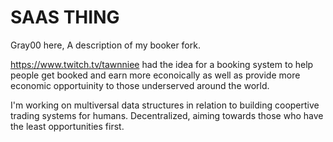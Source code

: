 # SAAS THING
Gray00 here, A description of my booker fork.

https://www.twitch.tv/tawnniee had the idea for a booking system to help people get booked and earn more econoically as well as provide more economic opportuinity to those underserved around the world.

I'm working on multiversal data structures in relation to building coopertive trading systems for humans. Decentralized, aiming towards those who have the least opportunities first.
